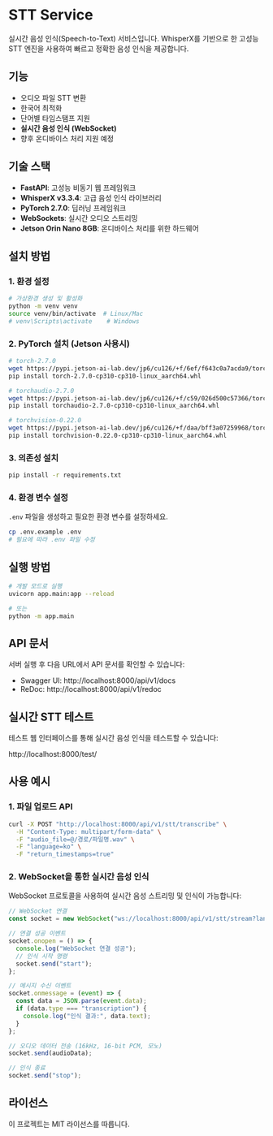 # STT Service

실시간 음성 인식(Speech-to-Text) 서비스입니다. WhisperX를 기반으로 한 고성능 STT 엔진을 사용하여 빠르고 정확한 음성 인식을 제공합니다.

## 기능

- 오디오 파일 STT 변환
- 한국어 최적화
- 단어별 타임스탬프 지원
- **실시간 음성 인식 (WebSocket)**
- 향후 온디바이스 처리 지원 예정

## 기술 스택

- **FastAPI**: 고성능 비동기 웹 프레임워크
- **WhisperX v3.3.4**: 고급 음성 인식 라이브러리
- **PyTorch 2.7.0**: 딥러닝 프레임워크
- **WebSockets**: 실시간 오디오 스트리밍
- **Jetson Orin Nano 8GB**: 온디바이스 처리를 위한 하드웨어

## 설치 방법

### 1. 환경 설정

```bash
# 가상환경 생성 및 활성화
python -m venv venv
source venv/bin/activate  # Linux/Mac
# venv\Scripts\activate    # Windows
```

### 2. PyTorch 설치 (Jetson 사용시)

```bash
# torch-2.7.0
wget https://pypi.jetson-ai-lab.dev/jp6/cu126/+f/6ef/f643c0a7acda9/torch-2.7.0-cp310-cp310-linux_aarch64.whl
pip install torch-2.7.0-cp310-cp310-linux_aarch64.whl

# torchaudio-2.7.0
wget https://pypi.jetson-ai-lab.dev/jp6/cu126/+f/c59/026d500c57366/torchaudio-2.7.0-cp310-cp310-linux_aarch64.whl
pip install torchaudio-2.7.0-cp310-cp310-linux_aarch64.whl

# torchvision-0.22.0
wget https://pypi.jetson-ai-lab.dev/jp6/cu126/+f/daa/bff3a07259968/torchvision-0.22.0-cp310-cp310-linux_aarch64.whl
pip install torchvision-0.22.0-cp310-cp310-linux_aarch64.whl
```

### 3. 의존성 설치

```bash
pip install -r requirements.txt
```

### 4. 환경 변수 설정

`.env` 파일을 생성하고 필요한 환경 변수를 설정하세요.

```bash
cp .env.example .env
# 필요에 따라 .env 파일 수정
```

## 실행 방법

```bash
# 개발 모드로 실행
uvicorn app.main:app --reload

# 또는
python -m app.main
```

## API 문서

서버 실행 후 다음 URL에서 API 문서를 확인할 수 있습니다:

- Swagger UI: http://localhost:8000/api/v1/docs
- ReDoc: http://localhost:8000/api/v1/redoc

## 실시간 STT 테스트

테스트 웹 인터페이스를 통해 실시간 음성 인식을 테스트할 수 있습니다:

http://localhost:8000/test/

## 사용 예시

### 1. 파일 업로드 API

```bash
curl -X POST "http://localhost:8000/api/v1/stt/transcribe" \
  -H "Content-Type: multipart/form-data" \
  -F "audio_file=@/경로/파일명.wav" \
  -F "language=ko" \
  -F "return_timestamps=true"
```

### 2. WebSocket을 통한 실시간 음성 인식

WebSocket 프로토콜을 사용하여 실시간 음성 스트리밍 및 인식이 가능합니다:

```javascript
// WebSocket 연결
const socket = new WebSocket("ws://localhost:8000/api/v1/stt/stream?language=ko");

// 연결 성공 이벤트
socket.onopen = () => {
  console.log("WebSocket 연결 성공");
  // 인식 시작 명령
  socket.send("start");
};

// 메시지 수신 이벤트
socket.onmessage = (event) => {
  const data = JSON.parse(event.data);
  if (data.type === "transcription") {
    console.log("인식 결과:", data.text);
  }
};

// 오디오 데이터 전송 (16kHz, 16-bit PCM, 모노)
socket.send(audioData);

// 인식 종료
socket.send("stop");
```

## 라이선스

이 프로젝트는 MIT 라이선스를 따릅니다. 